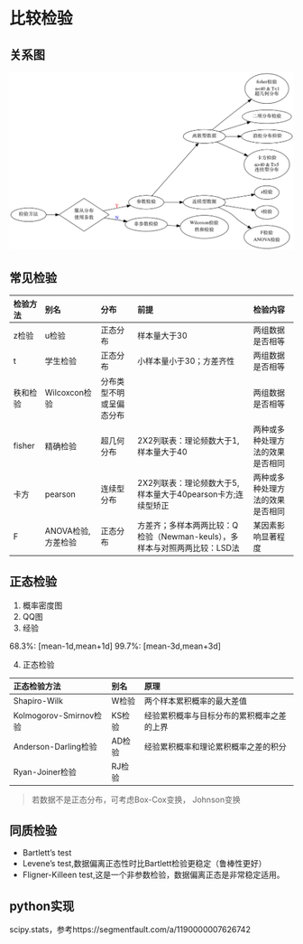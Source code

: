 # 比较检验

## 关系图
![](/assets/testing.png)

## 常见检验
|检验方法 |别名|分布|前提|	检验内容|
|:--|:--|:--|:--|:--|
|z检验|	u检验|	正态分布|	样本量大于30|两组数据是否相等|
|t|学生检验|正态分布|小样本量小于30；方差齐性|两组数据是否相等|
|秩和检验	|Wilcoxcon检验|	分布类型不明或呈偏态分布||两组数据是否相等|
|fisher|精确检验|超几何分布|2X2列联表：理论频数大于1, 样本量大于40|两种或多种处理方法的效果是否相同|
|卡方|pearson|连续型分布|2X2列联表：理论频数大于5, 样本量大于40pearson卡方;连续型矫正|两种或多种处理方法的效果是否相同|
|F|ANOVA检验,方差检验|正态分布|方差齐；多样本两两比较：Q检验（Newman-keuls），多样本与对照两两比较：LSD法|某因素影响显著程度|


## 正态检验

1. 概率密度图
2. QQ图
3. 经验

 68.3%: [mean-1d,mean+1d]
 99.7%: [mean-3d,mean+3d]
 
4. 正态检验

|正态检验方法|别名|原理|
|:--|:--|:--|
|Shapiro-Wilk|W检验|两个样本累积概率的最大差值|
|Kolmogorov-Smirnov检验|KS检验|经验累积概率与目标分布的累积概率之差的上界|
|Anderson-Darling检验|AD检验|经验累积概率和理论累积概率之差的积分|
|Ryan-Joiner检验|RJ检验||

> 若数据不是正态分布，可考虑Box-Cox变换， Johnson变换

## 同质检验

- Bartlett’s test
- Levene’s test,数据偏离正态性时比Bartlett检验更稳定（鲁棒性更好）
- Fligner-Killeen test,这是一个非参数检验，数据偏离正态是非常稳定适用。

## python实现

scipy.stats，参考https://segmentfault.com/a/1190000007626742


